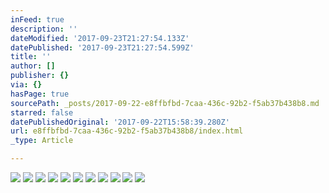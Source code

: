 ```yaml
---
inFeed: true
description: ''
dateModified: '2017-09-23T21:27:54.133Z'
datePublished: '2017-09-23T21:27:54.599Z'
title: ''
author: []
publisher: {}
via: {}
hasPage: true
sourcePath: _posts/2017-09-22-e8ffbfbd-7caa-436c-92b2-f5ab37b438b8.md
starred: false
datePublishedOriginal: '2017-09-22T15:58:39.280Z'
url: e8ffbfbd-7caa-436c-92b2-f5ab37b438b8/index.html
_type: Article

---
```

![](https://the-grid-user-content.s3-us-west-2.amazonaws.com/404ddc41-8a64-4222-9039-814b485f555c.jpg)
![](https://the-grid-user-content.s3-us-west-2.amazonaws.com/fa3e316b-d784-46d1-bd26-1dc758b078a4.jpg)
![](https://the-grid-user-content.s3-us-west-2.amazonaws.com/4143b95c-2faf-49da-8ea0-707517aa6618.jpg)
![](https://the-grid-user-content.s3-us-west-2.amazonaws.com/d480e4f2-cfe3-4417-9294-a6222d56a588.jpg)
![](https://the-grid-user-content.s3-us-west-2.amazonaws.com/829c37de-c50f-49b8-ab1b-968ca6505af8.jpg)
![](https://the-grid-user-content.s3-us-west-2.amazonaws.com/cb0445fd-78f6-494d-aa7f-89e6f202bab7.jpg)
![](https://the-grid-user-content.s3-us-west-2.amazonaws.com/7e0594d0-9978-4b70-9759-d669af9ff8fc.jpg)
![](https://the-grid-user-content.s3-us-west-2.amazonaws.com/095bf221-9629-4954-861b-17a18f76811b.jpg)
![](https://the-grid-user-content.s3-us-west-2.amazonaws.com/2ecc03aa-7fc4-4cc0-970c-e2b6a1daf158.jpg)
![](https://the-grid-user-content.s3-us-west-2.amazonaws.com/5fca4cc4-802a-4155-82d3-5626969fdde8.jpg)
![](https://the-grid-user-content.s3-us-west-2.amazonaws.com/9e52cacc-22b8-4590-a252-d561bc316c4a.jpg)